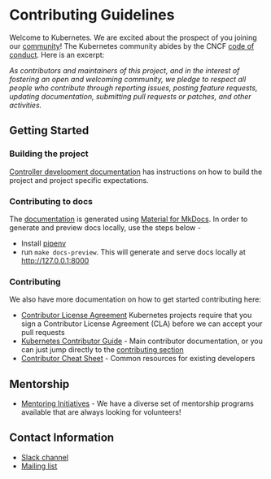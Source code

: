 # Contributing Guidelines

Welcome to Kubernetes. We are excited about the prospect of you joining our [community](https://github.com/kubernetes/community)! The Kubernetes community abides by the CNCF [code of conduct](code-of-conduct.md). Here is an excerpt:

_As contributors and maintainers of this project, and in the interest of fostering an open and welcoming community, we pledge to respect all people who contribute through reporting issues, posting feature requests, updating documentation, submitting pull requests or patches, and other activities._

## Getting Started

### Building the project
[Controller development documentation](/docs/controller-devel.md) has instructions on how to build the project and project specific expectations.

### Contributing to docs

The [documentation](https://kubernetes-sigs.github.io/aws-load-balancer-controller/latest/) is generated using [Material for MkDocs](https://squidfunk.github.io/mkdocs-material/). In order to generate and preview docs locally, use the steps below -

- Install [pipenv](https://pipenv.pypa.io/en/latest/install/#installing-pipenv)
- run `make docs-preview`. This will generate and serve docs locally at http://127.0.0.1:8000

### Contributing
We also have more documentation on how to get started contributing here:

- [Contributor License Agreement](https://git.k8s.io/community/CLA.md) Kubernetes projects require that you sign a Contributor License Agreement (CLA) before we can accept your pull requests
- [Kubernetes Contributor Guide](https://git.k8s.io/community/contributors/guide) - Main contributor documentation, or you can just jump directly to the [contributing section](http://git.k8s.io/community/contributors/guide#contributing)
- [Contributor Cheat Sheet](https://git.k8s.io/community/contributors/guide/contributor-cheatsheet) - Common resources for existing developers

## Mentorship

- [Mentoring Initiatives](https://git.k8s.io/community/mentoring) - We have a diverse set of mentorship programs available that are always looking for volunteers!

## Contact Information

- [Slack channel](https://kubernetes.slack.com/messages/provider-aws)
- [Mailing list](https://groups.google.com/forum/#!forum/kubernetes-sig-aws)
